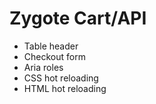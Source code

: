 # Zygote Cart/API

- Table header
- Checkout form
- Aria roles
- CSS hot reloading
- HTML hot reloading
